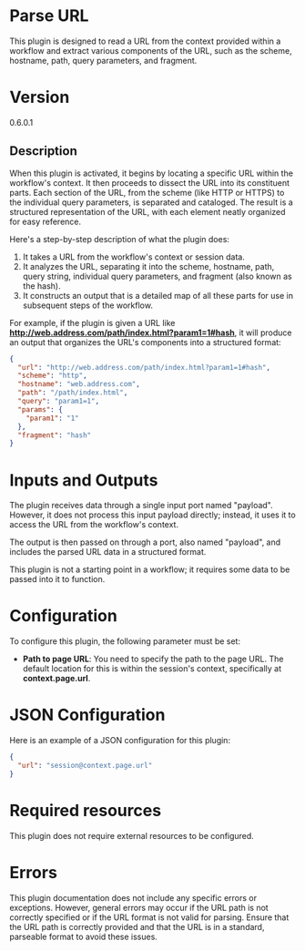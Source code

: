 # Parse URL

This plugin is designed to read a URL from the context provided within a workflow and extract various components of the
URL, such as the scheme, hostname, path, query parameters, and fragment.

# Version

0.6.0.1

## Description

When this plugin is activated, it begins by locating a specific URL within the workflow's context. It then proceeds to
dissect the URL into its constituent parts. Each section of the URL, from the scheme (like HTTP or HTTPS) to the
individual query parameters, is separated and cataloged. The result is a structured representation of the URL, with each
element neatly organized for easy reference.

Here's a step-by-step description of what the plugin does:

1. It takes a URL from the workflow's context or session data.
2. It analyzes the URL, separating it into the scheme, hostname, path, query string, individual query parameters, and
   fragment (also known as the hash).
3. It constructs an output that is a detailed map of all these parts for use in subsequent steps of the workflow.

For example, if the plugin is given a URL like **http://web.address.com/path/index.html?param1=1#hash**, it will produce
an output that organizes the URL's components into a structured format:

```json
{
  "url": "http://web.address.com/path/index.html?param1=1#hash",
  "scheme": "http",
  "hostname": "web.address.com",
  "path": "/path/index.html",
  "query": "param1=1",
  "params": {
    "param1": "1"
  },
  "fragment": "hash"
}
```

# Inputs and Outputs

The plugin receives data through a single input port named "payload". However, it does not process this input payload
directly; instead, it uses it to access the URL from the workflow's context.

The output is then passed on through a port, also named "payload", and includes the parsed URL data in a structured
format.

This plugin is not a starting point in a workflow; it requires some data to be passed into it to function.

# Configuration

To configure this plugin, the following parameter must be set:

- __Path to page URL__: You need to specify the path to the page URL. The default location for this is within the
  session's context, specifically at **context.page.url**.

# JSON Configuration

Here is an example of a JSON configuration for this plugin:

```json
{
  "url": "session@context.page.url"
}
```

# Required resources

This plugin does not require external resources to be configured.

# Errors

This plugin documentation does not include any specific errors or exceptions. However, general errors may occur if the
URL path is not correctly specified or if the URL format is not valid for parsing. Ensure that the URL path is correctly
provided and that the URL is in a standard, parseable format to avoid these issues.